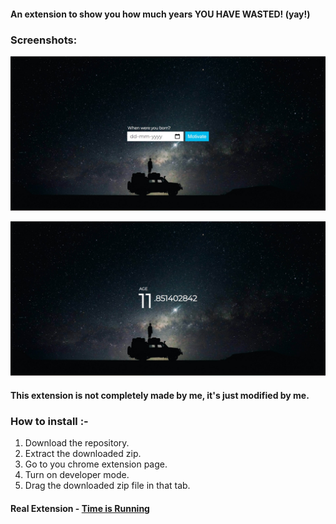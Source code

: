 #### An extension to show you how much years YOU HAVE WASTED! (yay!)

### Screenshots: 

![](chrome_dpvhNh16Np.jpg)

![](chrome_eB6I2GIlDK.jpg)

#### This extension is not completely made by me, it's just modified by me.

### How to install :-
1. Download the repository.
2. Extract the downloaded zip.
3. Go to you chrome extension page.
4. Turn on developer mode.
5. Drag the downloaded zip file in that tab.


#### Real Extension - [Time is Running](https://chrome.google.com/webstore/detail/time-is-running/ijnaleaamhgpjmpmjefcnkkjjckbidnf?hl=en)
